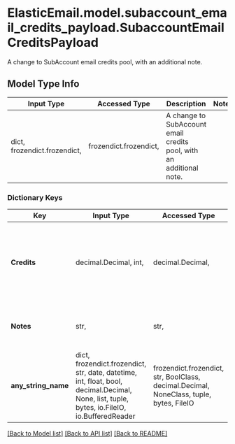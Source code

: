 # ElasticEmail.model.subaccount_email_credits_payload.SubaccountEmailCreditsPayload

A change to SubAccount email credits pool, with an additional note.

## Model Type Info
Input Type | Accessed Type | Description | Notes
------------ | ------------- | ------------- | -------------
dict, frozendict.frozendict,  | frozendict.frozendict,  | A change to SubAccount email credits pool, with an additional note. | 

### Dictionary Keys
Key | Input Type | Accessed Type | Description | Notes
------------ | ------------- | ------------- | ------------- | -------------
**Credits** | decimal.Decimal, int,  | decimal.Decimal,  | Positive or negative value; this will be added or subtracted from Subaccount&#x27;s current email Credits pool. | value must be a 32 bit integer
**Notes** | str,  | str,  | Note to append to this credits change, for history. | [optional] 
**any_string_name** | dict, frozendict.frozendict, str, date, datetime, int, float, bool, decimal.Decimal, None, list, tuple, bytes, io.FileIO, io.BufferedReader | frozendict.frozendict, str, BoolClass, decimal.Decimal, NoneClass, tuple, bytes, FileIO | any string name can be used but the value must be the correct type | [optional]

[[Back to Model list]](../../README.md#documentation-for-models) [[Back to API list]](../../README.md#documentation-for-api-endpoints) [[Back to README]](../../README.md)

